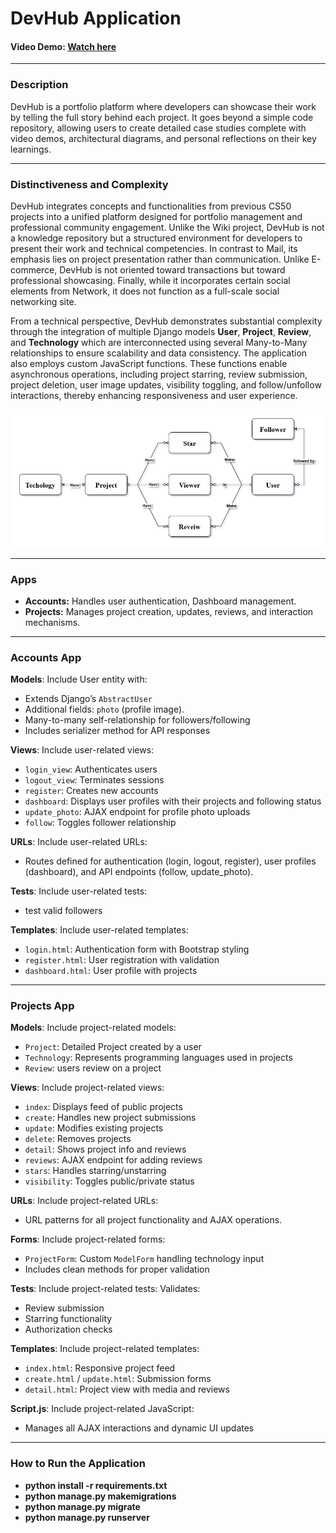 # DevHub Application

#### Video Demo: [Watch here](https://youtu.be/yO-s3zidRkw)

---

### Description
DevHub is a portfolio platform where developers can showcase their work by telling the full story behind each project. It goes beyond a simple code repository, allowing users to create detailed case studies complete with video demos, architectural diagrams, and personal reflections on their key learnings.

---

### Distinctiveness and Complexity
DevHub integrates concepts and functionalities from previous CS50 projects into a unified platform designed for portfolio management and professional community engagement. Unlike the Wiki project, DevHub is not a knowledge repository but a structured environment for developers to present their work and technical competencies. In contrast to Mail, its emphasis lies on project presentation rather than communication. Unlike E-commerce, DevHub is not oriented toward transactions but toward professional showcasing. Finally, while it incorporates certain social elements from Network, it does not function as a full-scale social networking site.

From a technical perspective, DevHub demonstrates substantial complexity through the integration of multiple Django models **User**, **Project**, **Review**, and **Technology** which are interconnected using several Many-to-Many relationships to ensure scalability and data consistency. The application also employs custom JavaScript functions. These functions enable asynchronous operations, including project starring, review submission, project deletion, user image updates, visibility toggling, and follow/unfollow interactions, thereby enhancing responsiveness and user experience.

![ER Diagram](media/ER_Diagram_DaqBpXh.png)

---

### Apps
- **Accounts:** Handles user authentication, Dashboard management.
- **Projects:** Manages project creation, updates, reviews, and interaction mechanisms.  

---

### Accounts App

**Models**: Include User entity with:
  - Extends Django’s `AbstractUser`
  - Additional fields: `photo` (profile image).
  - Many-to-many self-relationship for followers/following
  - Includes serializer method for API responses

**Views**: Include user-related views:
- `login_view`: Authenticates users  
- `logout_view`: Terminates sessions  
- `register`: Creates new accounts
- `dashboard`: Displays user profiles with their projects and following status  
- `update_photo`: AJAX endpoint for profile photo uploads  
- `follow`: Toggles follower relationship  

**URLs**: Include user-related URLs:
- Routes defined for authentication (login, logout, register), user profiles (dashboard), and API endpoints (follow, update_photo).

**Tests**: Include user-related tests:
- test valid followers

**Templates**: Include user-related templates:
- `login.html`: Authentication form with Bootstrap styling  
- `register.html`: User registration with validation  
- `dashboard.html`: User profile with projects

---

### Projects App

**Models**: Include project-related models:
- `Project`: Detailed Project created by a user
- `Technology`: Represents programming languages used in projects 
- `Review`: users review on a project

**Views**: Include project-related views:
- `index`: Displays feed of public projects  
- `create`: Handles new project submissions
- `update`: Modifies existing projects  
- `delete`: Removes projects  
- `detail`: Shows project info and reviews  
- `reviews`: AJAX endpoint for adding reviews  
- `stars`: Handles starring/unstarring  
- `visibility`: Toggles public/private status  

**URLs**: Include project-related URLs:
- URL patterns for all project functionality and AJAX operations.

**Forms**: Include project-related forms:
- `ProjectForm`: Custom `ModelForm` handling technology input  
- Includes clean methods for proper validation

**Tests**: Include project-related tests:
Validates:
- Review submission  
- Starring functionality  
- Authorization checks  

**Templates**: Include project-related templates:
- `index.html`: Responsive project feed  
- `create.html` / `update.html`: Submission forms  
- `detail.html`: Project view with media and reviews  

**Script.js**: Include project-related JavaScript:
- Manages all AJAX interactions and dynamic UI updates

---

### How to Run the Application
- **python install -r requirements.txt**
- **python manage.py makemigrations**
- **python manage.py migrate**
- **python manage.py runserver**
